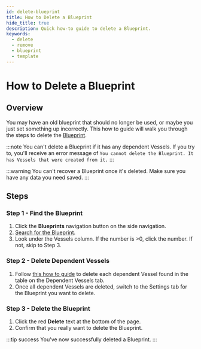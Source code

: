 ```yaml
---
id: delete-blueprint
title: How to Delete a Blueprint
hide_title: true
description: Quick how-to guide to delete a Blueprint.
keywords:
  - delete
  - remove
  - blueprint
  - template
---
```


# How to Delete a Blueprint

## Overview

You may have an old blueprint that should no longer be used, or maybe you just set something up incorrectly. This how to guide will walk you through the steps to delete the [Blueprint](../../reference/blueprints/blueprints-overview.md).

:::note
You can't delete a Blueprint if it has any dependent Vessels. If you try to, you'll receive an error message of `You cannot delete the Blueprint. It has Vessels that were created from it.`
:::

:::warning
You can't recover a Blueprint once it's deleted. Make sure you have any data you need saved.
:::

## Steps

### Step 1 - Find the Blueprint

1. Click the **Blueprints** navigation button on the side navigation.
2. [Search for the Blueprint](search-for-blueprint.md).
3. Look under the Vessels column. If the number is >0, click the number. If not, skip to Step 3.

### Step 2 - Delete Dependent Vessels
1. Follow [this how to guide](../vessels/delete-vessel.md) to delete each dependent Vessel found in the table on the Dependent Vessels tab.
2. Once all dependent Vessels are deleted, switch to the Settings tab for the Blueprint you want to delete.

### Step 3 - Delete the Blueprint

1. Click the red **Delete** text at the bottom of the page.
2. Confirm that you really want to delete the Blueprint.

:::tip success
You've now successfully deleted a Blueprint.
:::